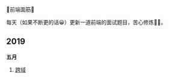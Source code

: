 :penguin:前端面筋:penguin:

每天（如果不断更的话:grinning:）更新一道前端的面试题目，苦心修炼:muscle::muscle:。

## 2019

**五月**

01. [跨域](docs/javascript/test.md)


